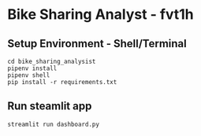 # Bike Sharing Analyst - fvt1h

## Setup Environment - Shell/Terminal

```
cd bike_sharing_analysist
pipenv install
pipenv shell
pip install -r requirements.txt
```

## Run steamlit app

```
streamlit run dashboard.py
```
